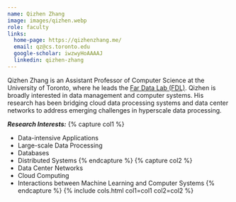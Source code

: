 ```yaml
---
name: Qizhen Zhang
image: images/qizhen.webp
role: faculty
links:
  home-page: https://qizhenzhang.me/
  email: qz@cs.toronto.edu  
  google-scholar: iwzwyHoAAAAJ
  linkedin: qizhen-zhang
---
```

Qizhen Zhang is an Assistant Professor of Computer Science at the University of Toronto, where he leads the [Far Data Lab (FDL)](https://fardatalab.org/). Qizhen is broadly interested in data management and computer systems. His research has been bridging cloud data processing systems and data center networks to address emerging challenges in hyperscale data processing.

**_Research Interests:_**
{% capture col1 %}
- Data-intensive Applications
 - Large-scale Data Processing
 - Databases
 - Distributed Systems
{% endcapture %}
{% capture col2 %}
 - Data Center Networks
 - Cloud Computing
 - Interactions between Machine Learning and Computer Systems
{% endcapture %}
{% include cols.html col1=col1 col2=col2 %}
